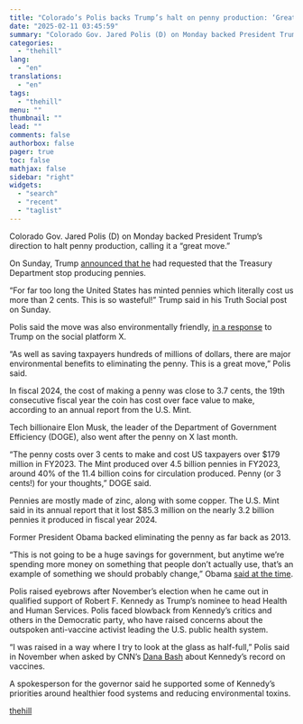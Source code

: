 ```yaml
---
title: "Colorado’s Polis backs Trump’s halt on penny production: ‘Great move’"
date: "2025-02-11 03:45:59"
summary: "Colorado Gov. Jared Polis (D) on Monday backed President Trump’s direction to halt penny production, calling it a “great move.” On Sunday, Trump announced that he had requested that the Treasury Department stop producing pennies. “For far too long the United States has minted pennies which literally cost us more..."
categories:
  - "thehill"
lang:
  - "en"
translations:
  - "en"
tags:
  - "thehill"
menu: ""
thumbnail: ""
lead: ""
comments: false
authorbox: false
pager: true
toc: false
mathjax: false
sidebar: "right"
widgets:
  - "search"
  - "recent"
  - "taglist"
---
```


Colorado Gov. Jared Polis (D) on Monday backed President Trump’s direction to halt penny production, calling it a “great move.”

On Sunday, Trump [announced that he](https://thehill.com/homenews/administration/5135530-trump-directs-treasury-to-stop-making-pennies/) had requested that the Treasury Department stop producing pennies.

“For far too long the United States has minted pennies which literally cost us more than 2 cents. This is so wasteful!” Trump said in his Truth Social post on Sunday.

Polis said the move was also environmentally friendly, [in a response](https://x.com/jaredpolis/status/1888823178014666772) to Trump on the social platform X.

“As well as saving taxpayers hundreds of millions of dollars, there are major environmental benefits to eliminating the penny. This is a great move,” Polis said.

In fiscal 2024, the cost of making a penny was close to 3.7 cents, the 19th consecutive fiscal year the coin has cost over face value to make, according to an annual report from the U.S. Mint.

Tech billionaire Elon Musk, the leader of the Department of Government Efficiency (DOGE), also went after the penny on X last month.

“The penny costs over 3 cents to make and cost US taxpayers over $179 million in FY2023. The Mint produced over 4.5 billion pennies in FY2023, around 40% of the 11.4 billion coins for circulation produced. Penny (or 3 cents!) for your thoughts,” DOGE said.

Pennies are mostly made of zinc, along with some copper. The U.S. Mint said in its annual report that it lost $85.3 million on the nearly 3.2 billion pennies it produced in fiscal year 2024.

Former President Obama backed eliminating the penny as far back as 2013.

“This is not going to be a huge savings for government, but anytime we’re spending more money on something that people don’t actually use, that’s an example of something we should probably change,” Obama [said at the time](https://www.youtube.com/watch?v=Mx-KdaJBSEA).

Polis raised eyebrows after November’s election when he came out in qualified support of Robert F. Kennedy as Trump’s nominee to head Health and Human Services. Polis faced blowback from Kennedy’s critics and others in the Democratic party, who have raised concerns about the outspoken anti-vaccine activist leading the U.S. public health system.

“I was raised in a way where I try to look at the glass as half-full,” Polis said in November when asked by CNN’s [Dana Bash](https://thehill.com/people/dana-bash/) about Kennedy’s record on vaccines.

A spokesperson for the governor said he supported some of Kennedy’s priorities around healthier food systems and reducing environmental toxins.

[thehill](https://thehill.com/homenews/state-watch/5136510-colorados-polis-backs-trumps-halt-on-penny-production-great-move/)
